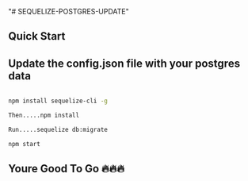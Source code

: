 "# SEQUELIZE-POSTGRES-UPDATE"

## Quick Start

## Update the config.json file with your postgres data

```bash

npm install sequelize-cli -g

Then.....npm install

Run.....sequelize db:migrate

npm start

```
## Youre Good To Go 🔥🔥🔥



